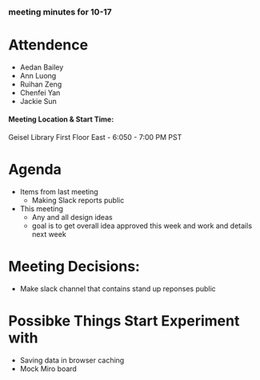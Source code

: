 ### meeting minutes for 10-17

# Attendence

* Aedan Bailey
* Ann Luong
* Ruihan Zeng
* Chenfei Yan
* Jackie Sun

#### Meeting Location & Start Time:
Geisel Library First Floor East - 6:050 - 7:00 PM PST

# Agenda
- Items from last meeting
  - Making Slack reports public
- This meeting
  - Any and all design ideas
  - goal is to get overall idea approved this week and work and details next week

# Meeting Decisions:
- Make slack channel that contains stand up reponses public
  
# Possibke Things Start Experiment with
- Saving data in browser caching
- Mock Miro board
